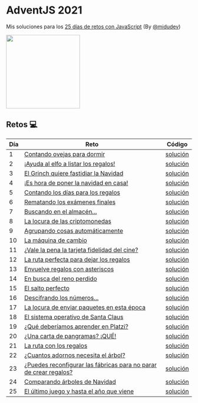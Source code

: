 # AdventJS 2021
Mis soluciones para los [25 días de retos con JavaScript](https://adventjs.dev/) (By [@midudev](https://twitter.com/midudev))


<img src="http://adventjs.dev/og-image.png" height="200" />

## Retos :computer:

| Día | Reto                                                                               | Código                       |
| --- | ---------------------------------------------------------------------------------- | ---------------------------- |
| 1   | [Contando ovejas para dormir](https://adventjs.dev/challenges/01)                  | [solución](./src/challenge01.js) |
| 2   | [¡Ayuda al elfo a listar los regalos!](https://adventjs.dev/challenges/02)         | [solución](./src/challenge02.js) |
| 3   | [El Grinch quiere fastidiar la Navidad](https://adventjs.dev/challenges/03)        | [solución](./src/challenge03.js) |
| 4   | [¡Es hora de poner la navidad en casa!](https://adventjs.dev/challenges/04)        | [solución](./src/challenge04.js) |
| 5   | [Contando los días para los regalos](https://adventjs.dev/challenges/05)           | [solución](./src/challenge05.js) |
| 6   | [Rematando los exámenes finales](https://adventjs.dev/challenges/06)               | [solución](./src/challenge06.js) |
| 7   | [Buscando en el almacén...](https://adventjs.dev/challenges/07)                    | [solución](./src/challenge07.js) |
| 8   | [La locura de las criptomonedas](https://adventjs.dev/challenges/08)               | [solución](./src/challenge08.js) |
| 9   | [Agrupando cosas automáticamente](https://adventjs.dev/challenges/09)              | [solución](./src/challenge09.js) |
| 10  | [La máquina de cambio](https://adventjs.dev/challenges/10)                         | [solución](./src/challenge10.js) |
| 11  | [¿Vale la pena la tarjeta fidelidad del cine?](https://adventjs.dev/challenges/11) | [solución](./src/challenge11.js) |
| 12  | [La ruta perfecta para dejar los regalos](https://adventjs.dev/challenges/12)      | [solución](./src/challenge12.js) |
| 13  | [Envuelve regalos con asteriscos](https://adventjs.dev/challenges/13)              | [solución](./src/challenge13.js) |
| 14  | [En busca del reno perdido](https://adventjs.dev/challenges/14)                    | [solución](./src/challenge14.js) |
| 15  | [El salto perfecto](https://adventjs.dev/challenges/15)                            | [solución](./src/challenge15.js) |
| 16  | [Descifrando los números...](https://adventjs.dev/challenges/16)                   | [solución](./src/challenge16.js) |
| 17  | [La locura de enviar paquetes en esta época](https://adventjs.dev/challenges/17)   | [solución](./src/challenge17.js) |
| 18  | [El sistema operativo de Santa Claus](https://adventjs.dev/challenges/18)          | [solución](./src/challenge18.js) |
| 19  | [¿Qué deberíamos aprender en Platzi?](https://adventjs.dev/challenges/19)          | [solución](./src/challenge19.js) |
| 20  | [¿Una carta de pangramas? ¡QUÉ!](https://adventjs.dev/challenges/20)               | [solución](./src/challenge20.js) |
| 21  | [La ruta con los regalos](https://adventjs.dev/challenges/21)                      | [solución](./src/challenge21.js) |
| 22  | [¿Cuantos adornos necesita el árbol?](https://adventjs.dev/challenges/22)          | [solución](./src/challenge22.js) |
| 23  | [¿Puedes reconfigurar las fábricas para no parar de crear regalos?](https://adventjs.dev/challenges/23)                    | [solución](./src/challenge23.js) |
| 24  | [Comparando árboles de Navidad](https://adventjs.dev/challenges/24)                | [solución](./src/challenge24.js) |
| 25  | [El último juego y hasta el año que viene](https://adventjs.dev/challenges/25)     | [solución](./src/challenge25.js) |
